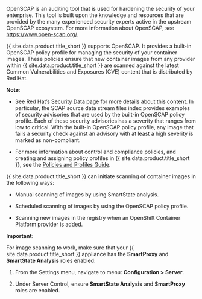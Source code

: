 OpenSCAP is an auditing tool that is used for hardening the security of your enterprise. This tool is built upon the knowledge and resources that are provided by the many experienced security experts active in the upstream OpenSCAP ecosystem. For more information about OpenSCAP, see <https://www.open-scap.org/>.

{{ site.data.product.title_short }} supports OpenSCAP. It provides a built-in OpenSCAP policy profile for managing the security of your container images. These policies ensure that new container images from any provider within {{ site.data.product.title_short }} are scanned against the latest Common Vulnerabilities and Exposures (CVE) content that is distributed by Red Hat.

**Note**:

  - See Red Hat’s [Security Data](https://www.redhat.com/security/data/metrics/) page for more details about this content. In particular, the SCAP source data stream files index provides examples of security advisories that are used by the built-in OpenSCAP policy profile. Each of these security advisories has a severity that ranges from low to critical. With the built-in OpenSCAP policy profile, any image that fails a security check against an advisory with at least a high severity is marked as non-compliant.

  - For more information about control and compliance policies, and creating and assigning policy profiles in {{ site.data.product.title_short }}, see the [Policies and Profiles Guide](../policies_and_profiles_guide/index.html).


{{ site.data.product.title_short }} can initiate scanning of container images in the following ways:

  - Manual scanning of images by using SmartState analysis.

  - Scheduled scanning of images by using the OpenSCAP policy profile.

  - Scanning new images in the registry when an OpenShift Container Platform provider is added.

**Important**:

For image scanning to work, make sure that your {{ site.data.product.title_short }} appliance has the **SmartProxy** and **SmartState Analysis** roles enabled:

1. From the Settings menu, navigate to menu: **Configuration > Server**.

2. Under Server Control, ensure **SmartState Analysis** and **SmartProxy** roles are enabled.
